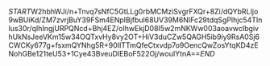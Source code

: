 $START$W2hbhWJi/n+Tnvq7sNfC5GtLLg0rbMCMziSvgrFXQr+8Zi/dQYbRLIjo9wBUiKd/ZM7zvrjBuY39FSm4ENpIBjfbul68UV39M6NIFc29tdqSgPlhjc54TInlus30r/qIhIngjURPQNcd+Bhj4EZ/oIhwEkjD08I5w2mNKWw003aoavwcIbgivhUkNsJeeVKm15w34OQTxvHy8vy2OT+HiV3duCZw5QAGH5ib9iy9RsA0Sj6CWCKy677g+fsxmQYNhg5R+90IITTmQfeCtxvdp7o9OencQwZosYtqKD4zENohGBe121teU53+1Cye43BveuDIEBoF522Oj/wouIYtnA==$END$